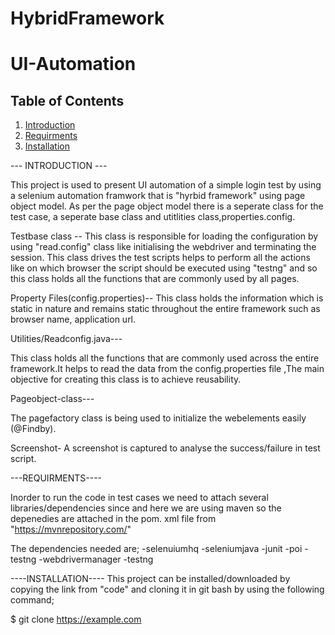 # HybridFramework
# UI-Automation
## Table of Contents
1. [Introduction](#introduction)
2. [Requirments](#requirments)
3. [Installation](#installation)

--- INTRODUCTION ---

This project is used to present UI automation of a simple login test by using a selenium automation framwork that is "hyrbid framework" using page object model. As 
per the page object model there is a seperate class for the test case, a seperate base class and utitlities class,properties.config.

Testbase class -- 
This class is responsible for loading the configuration by using "read.config" class like initialising the webdriver and terminating the session. This class drives 
the test scripts helps to perform all the actions like on which browser the script should be executed using "testng" and so this class holds all the functions that 
are commonly used by all pages.

Property Files(config.properties)-- 
This class holds the information which is static in nature and remains static throughout the entire framework such as browser name, application url.

Utilities/Readconfig.java--- 

This class holds all the functions that are commonly used across the entire framework.It helps to read the data from the config.properties file ,The main objective 
for creating this class is to achieve reusability.

Pageobject-class--- 

The pagefactory class is being used to initialize the webelements easily (@Findby).

Screenshot- 
A screenshot is captured to analyse the success/failure in test script.


---REQUIRMENTS----

Inorder to run the code in test cases we need to attach several libraries/dependencies since and here we are using maven so the depenedies are attached in the pom.
xml file from "https://mvnrepository.com/"

The dependencies needed are;
-selenuiumhq
-seleniumjava
-junit
-poi
-testng
-webdrivermanager
-testng


----INSTALLATION----
This project can be installed/downloaded by copying the link from "code" and cloning it in git bash by using the following command;

$ git clone https://example.com
